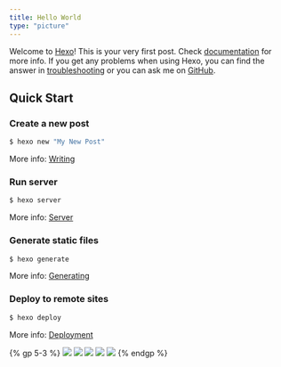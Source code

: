 ```yaml
---
title: Hello World
type: "picture"
---
```


Welcome to [Hexo](https://hexo.io/)! This is your very first post. Check [documentation](https://hexo.io/docs/) for more info. If you get any problems when using Hexo, you can find the answer in [troubleshooting](https://hexo.io/docs/troubleshooting.html) or you can ask me on [GitHub](https://github.com/hexojs/hexo/issues).

## Quick Start

### Create a new post

```bash
$ hexo new "My New Post"
```

More info: [Writing](https://hexo.io/docs/writing.html)

### Run server

```bash
$ hexo server
```

More info: [Server](https://hexo.io/docs/server.html)

### Generate static files

```bash
$ hexo generate
```

More info: [Generating](https://hexo.io/docs/generating.html)

### Deploy to remote sites

```bash
$ hexo deploy
```

More info: [Deployment](https://hexo.io/docs/one-command-deployment.html)

{% gp 5-3 %}
![](https://i2.hdslb.com/bfs/archive/b8090616fe2eaebacae2790a0b922bb2de202f47.jpg@672w_378h_1c_!web-home-common-cover.avif)
![](https://i2.hdslb.com/bfs/archive/b8090616fe2eaebacae2790a0b922bb2de202f47.jpg@672w_378h_1c_!web-home-common-cover.avif)
![](https://i2.hdslb.com/bfs/archive/b8090616fe2eaebacae2790a0b922bb2de202f47.jpg@672w_378h_1c_!web-home-common-cover.avif)
![](https://i2.hdslb.com/bfs/archive/b8090616fe2eaebacae2790a0b922bb2de202f47.jpg@672w_378h_1c_!web-home-common-cover.avif)
![](https://i2.hdslb.com/bfs/archive/b8090616fe2eaebacae2790a0b922bb2de202f47.jpg@672w_378h_1c_!web-home-common-cover.avif)
{% endgp %}
